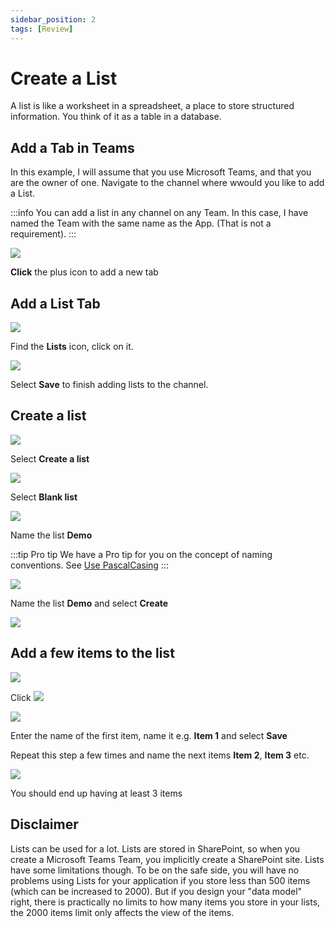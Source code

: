 ```yaml
---
sidebar_position: 2
tags: [Review]
---
```


# Create a List

A list is like a worksheet in a spreadsheet, a place to store structured information. You think of it as a table in a database.

## Add a Tab in Teams

In this example, I will assume that you use Microsoft Teams, and that you are the owner of one. Navigate to the channel where wwould you like to add a List. 

:::info
You can add a list in any channel on any Team. In this case, I have named the Team with the same name as the App. (That is not a requirement).
:::

![](2022-09-22-14-16-51.png)

**Click** the plus icon to add a new tab
## Add a List Tab
![](2022-09-22-14-19-35.png)

Find the **Lists** icon, click on it.

![](2022-09-22-14-20-07.png)

Select **Save** to finish adding lists to the channel.

## Create a list

![](2022-09-22-14-21-21.png)

Select **Create a list**

![](2022-09-22-14-22-55.png)

Select **Blank list**


![](2022-09-22-14-25-36.png)


Name the list **Demo** 

:::tip Pro tip
We have a Pro tip for you on the concept of naming conventions. See [Use PascalCasing](/docs/pro-tips/governance/policies/naming-convention/name-using-pascal-casing)
:::

![](2022-09-22-14-47-08.png)

Name the list **Demo** and select **Create**

![](2022-09-22-14-48-49.png)

## Add a few items to the list

![](2022-09-25-17-32-15.png)

Click ![](2022-09-25-17-32-48.png)

![](2022-09-25-17-33-28.png)

Enter the name of the first item, name it e.g. **Item 1** and select **Save**

Repeat this step a few times and name the next items **Item 2**, **Item 3** etc.

![](2022-09-25-17-36-09.png)

You should end up having at least 3 items

## Disclaimer

Lists can be used for a lot. Lists are stored in SharePoint, so when you create a Microsoft Teams Team, you implicitly create a SharePoint site. Lists have some limitations though. To be on the safe side, you will have no problems using Lists for your application if you store less than 500 items (which can be increased to 2000). But if you design your "data model" right, there is practically no limits to how many items you store in your lists, the 2000 items limit only affects the view of the items.

